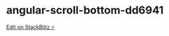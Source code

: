 # angular-scroll-bottom-dd6941

[Edit on StackBlitz ⚡️](https://stackblitz.com/edit/angular-scroll-bottom-dd6941)